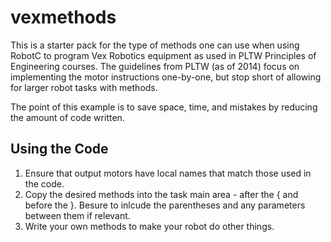 vexmethods
==========
This is a starter pack for the type of methods one can use when using RobotC to program Vex Robotics equipment as used in PLTW Principles of Engineering courses. The guidelines from PLTW (as of 2014) focus on implementing the motor instructions one-by-one, but stop short of allowing for larger robot tasks with methods.

The point of this example is to save space, time, and mistakes by reducing the amount of code written.

Using the Code
--------------
1. Ensure that output motors have local names that match those used in the code.
2. Copy the desired methods into the task main area - after the { and before the }. Besure to inlcude the parentheses and any parameters between them if relevant.
3. Write your own methods to make your robot do other things.
